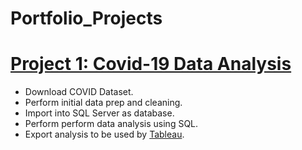 # Portfolio_Projects

# [Project 1: Covid-19 Data Analysis](https://github.com/JerrisG/Portfolio_Projects/blob/main/PortfolioProject1V2.sql)
* Download COVID Dataset.
* Perform initial data prep and cleaning.
* Import into SQL Server as database.
* Perform perform data analysis using SQL.
* Export analysis to be used by [Tableau](https://public.tableau.com/app/profile/jerrisg/viz/COVID-19Dashboard_16217959357270/Dashboard1).
